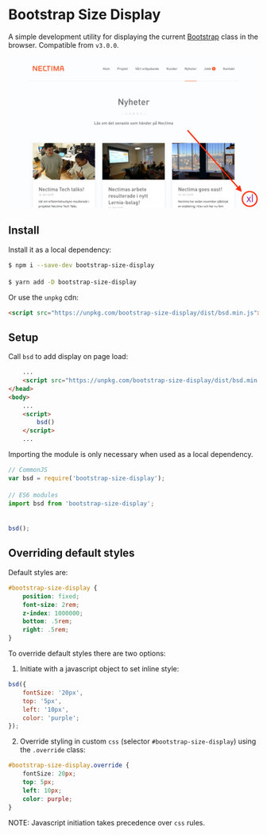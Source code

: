 # Bootstrap Size Display

A simple development utility for displaying the current [Bootstrap](https://getbootstrap.com/) class in the browser. Compatible from `v3.0.0`.

![bootstrap-size-display example](./example_screenshot.png)

## Install

Install it as a local dependency:
```bash
$ npm i --save-dev bootstrap-size-display

$ yarn add -D bootstrap-size-display
```
Or use the `unpkg` cdn:
```html
<script src="https://unpkg.com/bootstrap-size-display/dist/bsd.min.js"></script>
```



## Setup
Call `bsd` to add display on page load:
```html
    ...
    <script src="https://unpkg.com/bootstrap-size-display/dist/bsd.min.js"></script>
</head>
<body>
    ...    
    <script>
        bsd()
    </script>
    ...
``` 
Importing the module is only necessary when used as a local dependency.
```javascript
// CommonJS
var bsd = require('bootstrap-size-display');

// ES6 modules
import bsd from 'bootstrap-size-display';


bsd();
```

## Overriding default styles
Default styles are: 
```css
#bootstrap-size-display {
    position: fixed;
    font-size: 2rem;
    z-index: 1000000;
    bottom: .5rem;
    right: .5rem;
}
```
To override default styles there are two options:

1) Initiate with a javascript object to set inline style:
```javascript
bsd({
    fontSize: '20px',
    top: '5px', 
    left: '10px',
    color: 'purple';
});
```
2) Override styling in custom `css` (selector `#bootstrap-size-display`) using the `.override` class:
```css
#bootstrap-size-display.override {
    fontSize: 20px;
    top: 5px; 
    left: 10px;
    color: purple;
}
```
NOTE: Javascript initiation takes precedence over `css` rules.